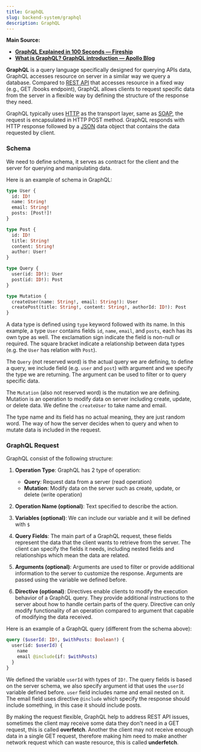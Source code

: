 ```yaml
---
title: GraphQL
slug: backend-system/graphql
description: GraphQL
---
```


**Main Source:**

- **[GraphQL Explained in 100 Seconds — Fireship](https://youtu.be/eIQh02xuVw4?si=NZATScKXA3s8jYv9)**
- **[What is GraphQL? GraphQL introduction — Apollo Blog](https://www.apollographql.com/blog/graphql/basics/what-is-graphql-introduction/)**

**GraphQL** is a query language specifically designed for querying APIs data, GraphQL accesses resource on server in a similar way we query a database. Compared to [REST API](/backend-system/rest-api) that accesses resource in a fixed way (e.g., GET /books endpoint), GraphQL allows clients to request specific data from the server in a flexible way by defining the structure of the response they need.

GraphQL typically uses [HTTP](/computer-networking/http-https#http) as the transport layer, same as [SOAP](/backend-system/soap), the request is encapsulated in HTTP POST method. GraphQL responds with HTTP response followed by a [JSON](/digital-media-processing/json) data object that contains the data requested by client.

### Schema

We need to define schema, it serves as contract for the client and the server for querying and manipulating data.

Here is an example of schema in GraphQL:

```graphql
type User {
  id: ID!
  name: String!
  email: String!
  posts: [Post!]!
}

type Post {
  id: ID!
  title: String!
  content: String!
  author: User!
}

type Query {
  user(id: ID!): User
  post(id: ID!): Post
}

type Mutation {
  createUser(name: String!, email: String!): User
  createPost(title: String!, content: String!, authorId: ID!): Post
}
```

A data type is defined using `type` keyword followed with its name. In this example, a type `User` contains fields `id`, `name`, `email`, and `posts`, each has its own type as well. The exclamation sign indicate the field is non-null or required. The square bracket indicate a relationship between data types (e.g. the `User` has relation with `Post`).

The `Query` (not reserved word) is the actual query we are defining, to define a query, we include field (e.g. `user` and `post`) with argument and we specify the type we are returning. The argument can be used to filter or to query specific data.

The `Mutation` (also not reserved word) is the mutation we are defining. Mutation is an operation to modify data on server including create, update, or delete data. We define the `createUser` to take name and email.

The type name and its field has no actual meaning, they are just random word. The way of how the server decides when to query and when to mutate data is included in the request.

### GraphQL Request

GraphQL consist of the following structure:

1. **Operation Type**: GraphQL has 2 type of operation:

   - **Query**: Request data from a server (read operation)
   - **Mutation**: Modify data on the server such as create, update, or delete (write operation)

2. **Operation Name (optional)**: Text specified to describe the action.

3. **Variables (optional)**: We can include our variable and it will be defined with `$`

4. **Query Fields**: The main part of a GraphQL request, these fields represent the data that the client wants to retrieve from the server. The client can specify the fields it needs, including nested fields and relationships which mean the data are related.

5. **Arguments (optional)**: Arguments are used to filter or provide additional information to the server to customize the response. Arguments are passed using the variable we defined before.

6. **Directive (optional)**: Directives enable clients to modify the execution behavior of a GraphQL query. They provide additional instructions to the server about how to handle certain parts of the query. Directive can only modify functionality of an operation compared to argument that capable of modifying the data received.

Here is an example of a GraphQL query (different from the schema above):

```graphql
query ($userId: ID!, $withPosts: Boolean!) {
  user(id: $userId) {
    name
    email @include(if: $withPosts)
  }
}
```

We defined the variable `userId` with types of `ID!`. The query fields is based on the server schema, we also specify argument id that uses the `userId` variable defined before. `user` field includes name and email nested on it. The email field uses directive `@include` which specify the response should include something, in this case it should include posts.

By making the request flexible, GraphQL help to address REST API issues, sometimes the client may receive some data they don't need in a GET request, this is called **overfetch**. Another the client may not receive enough data in a single GET request, therefore making him need to make another network request which can waste resource, this is called **underfetch**.
